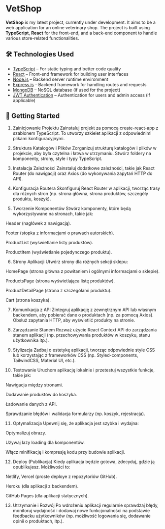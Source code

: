 # VetShop

**VetShop** is my latest project, currently under development. It aims to be a web application for an online veterinary shop. The project is built using **TypeScript**, **React** for the front-end, and a back-end component to handle various store-related functionalities.

## 🛠️ Technologies Used

- [TypeScript](https://www.typescriptlang.org/) – For static typing and better code quality
- [React](https://reactjs.org/) – Front-end framework for building user interfaces
- [Node.js](https://nodejs.org/) – Backend server runtime environment
- [Express.js](https://expressjs.com/) – Backend framework for handling routes and requests
- [MongoDB](https://www.mongodb.com/) – NoSQL database (if used for the project)
- [JWT Authentication](https://jwt.io/) – Authentication for users and admin access (if applicable)

## 🚀 Getting Started




1. Zainicjowanie Projektu
Zainstaluj projekt za pomocą create-react-app z szablonem TypeScript. To utworzy szkielet aplikacji z odpowiednimi plikami konfiguracyjnymi.

2. Struktura Katalogów i Plików
Zorganizuj strukturę katalogów i plików w projekcie, aby była czytelna i łatwa w utrzymaniu. Stwórz foldery na komponenty, strony, style i typy TypeScript.

3. Instalacja Zależności
Zainstaluj dodatkowe zależności, takie jak React Router (do nawigacji) oraz Axios (do wykonywania zapytań HTTP do API).

4. Konfiguracja Routera
Skonfiguruj React Router w aplikacji, tworząc trasy dla różnych stron (np. strona główna, strona produktów, szczegóły produktu, koszyk).

<!-- npm install react-router-dom -->

5. Tworzenie Komponentów
Stwórz komponenty, które będą wykorzystywane na stronach, takie jak:

Header (nagłówek z nawigacją).

Footer (stopka z informacjami o prawach autorskich).

ProductList (wyświetlanie listy produktów).

ProductItem (wyświetlanie pojedynczego produktu).

<!--pobrałem- skompresowałem zdjęcia -->

6. Strony Aplikacji
Utwórz strony dla różnych sekcji sklepu:

HomePage (strona główna z powitaniem i ogólnymi informacjami o sklepie).

ProductsPage (strona wyświetlająca listę produktów).

ProductDetailPage (strona z szczegółami produktu).

Cart (strona koszyka).

7. Komunikacja z API
Zintegruj aplikację z zewnętrznym API lub własnym backendem, aby pobierać dane o produktach (np. za pomocą Axios). Obsłuż zapytania HTTP, aby wyświetlić produkty na stronie.

8. Zarządzanie Stanem
Rozważ użycie React Context API do zarządzania stanem aplikacji (np. przechowywania produktów w koszyku, stanu użytkownika itp.).

9. Stylizacja
Zadbaj o estetykę aplikacji, tworząc odpowiednie style CSS lub korzystając z frameworków CSS (np. Styled-components, TailwindCSS, Material UI, etc.).

10. Testowanie
Uruchom aplikację lokalnie i przetestuj wszystkie funkcje, takie jak:

Nawigacja między stronami.

Dodawanie produktów do koszyka.

Ładowanie danych z API.

Sprawdzanie błędów i walidacja formularzy (np. koszyk, rejestracja).

11. Optymalizacja
Upewnij się, że aplikacja jest szybka i wydajna:

Optymalizuj obrazy.

Używaj lazy loading dla komponentów.

Włącz minifikację i kompresję kodu przy budowie aplikacji.

12. Deploy (Publikacja)
Kiedy aplikacja będzie gotowa, zdecyduj, gdzie ją opublikujesz. Możliwości to:

Netlify, Vercel (proste deploye z repozytoriów GitHub).

Heroku (dla aplikacji z backendem).

GitHub Pages (dla aplikacji statycznych).

13. Utrzymanie i Rozwój
Po wdrożeniu aplikacji regularnie sprawdzaj błędy, monitoruj wydajność i dodawaj nowe funkcjonalności na podstawie feedbacku użytkowników (np. możliwość logowania się, dodawanie opinii o produktach, itp.).
